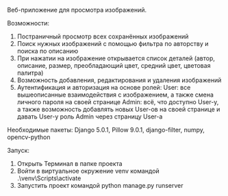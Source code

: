 Веб-приложение для просмотра изображений.

Возможности:
1. Постраничный просмотр всех сохранённых изображений
2. Поиск нужных изображений с помощью фильтра по авторству и поиска по описанию
3. При нажатии на изображение открывается список деталей (автор, описание, размер, преобладающий цвет, средний цвет, цветовая палитра)
4. Возможность добавления, редактирования и удаления изображений
5. Аутентификация и авторизация на основе ролей:
   User: все вышеописанные взаимодействия с изображением, а также смена личного пароля на своей странице
   Admin: всё, что доступно User-у, а также возможность добавлять новых User-ов на своей странице и давать User-у роль Admin через страницу User-a

Необходимые пакеты:
Django 5.0.1, Pillow 9.0.1, django-filter, numpy, opencv-python

Запуск:
1. Открыть Терминал в папке проекта
2. Войти в виртуальное окружение venv командой .\venv\Scripts\activate
3. Запустить проект командой python manage.py runserver
